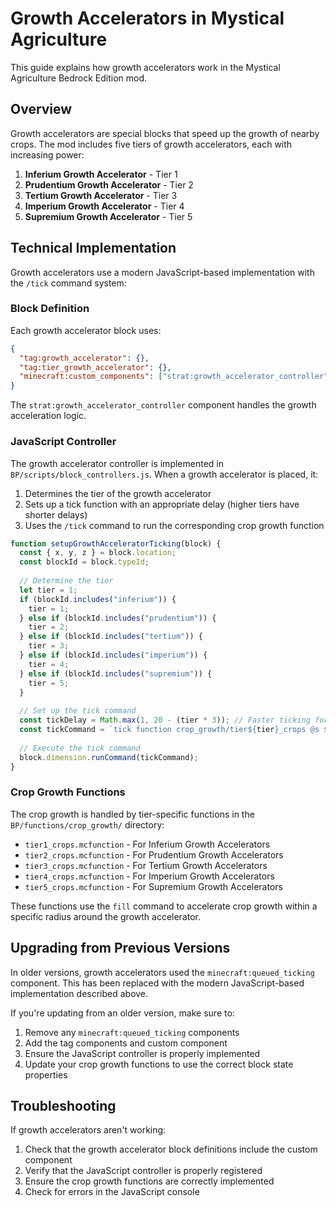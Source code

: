 # Growth Accelerators in Mystical Agriculture

This guide explains how growth accelerators work in the Mystical Agriculture Bedrock Edition mod.

## Overview

Growth accelerators are special blocks that speed up the growth of nearby crops. The mod includes five tiers of growth accelerators, each with increasing power:

1. **Inferium Growth Accelerator** - Tier 1
2. **Prudentium Growth Accelerator** - Tier 2
3. **Tertium Growth Accelerator** - Tier 3
4. **Imperium Growth Accelerator** - Tier 4
5. **Supremium Growth Accelerator** - Tier 5

## Technical Implementation

Growth accelerators use a modern JavaScript-based implementation with the `/tick` command system:

### Block Definition

Each growth accelerator block uses:

```json
{
  "tag:growth_accelerator": {},
  "tag:tier_growth_accelerator": {},
  "minecraft:custom_components": ["strat:growth_accelerator_controller"]
}
```

The `strat:growth_accelerator_controller` component handles the growth acceleration logic.

### JavaScript Controller

The growth accelerator controller is implemented in `BP/scripts/block_controllers.js`. When a growth accelerator is placed, it:

1. Determines the tier of the growth accelerator
2. Sets up a tick function with an appropriate delay (higher tiers have shorter delays)
3. Uses the `/tick` command to run the corresponding crop growth function

```javascript
function setupGrowthAcceleratorTicking(block) {
  const { x, y, z } = block.location;
  const blockId = block.typeId;
  
  // Determine the tier
  let tier = 1;
  if (blockId.includes("inferium")) {
    tier = 1;
  } else if (blockId.includes("prudentium")) {
    tier = 2;
  } else if (blockId.includes("tertium")) {
    tier = 3;
  } else if (blockId.includes("imperium")) {
    tier = 4;
  } else if (blockId.includes("supremium")) {
    tier = 5;
  }
  
  // Set up the tick command
  const tickDelay = Math.max(1, 20 - (tier * 3)); // Faster ticking for higher tiers
  const tickCommand = `tick function crop_growth/tier${tier}_crops @s ${tickDelay}`;
  
  // Execute the tick command
  block.dimension.runCommand(tickCommand);
}
```

### Crop Growth Functions

The crop growth is handled by tier-specific functions in the `BP/functions/crop_growth/` directory:

- `tier1_crops.mcfunction` - For Inferium Growth Accelerators
- `tier2_crops.mcfunction` - For Prudentium Growth Accelerators
- `tier3_crops.mcfunction` - For Tertium Growth Accelerators
- `tier4_crops.mcfunction` - For Imperium Growth Accelerators
- `tier5_crops.mcfunction` - For Supremium Growth Accelerators

These functions use the `fill` command to accelerate crop growth within a specific radius around the growth accelerator.

## Upgrading from Previous Versions

In older versions, growth accelerators used the `minecraft:queued_ticking` component. This has been replaced with the modern JavaScript-based implementation described above.

If you're updating from an older version, make sure to:

1. Remove any `minecraft:queued_ticking` components
2. Add the tag components and custom component
3. Ensure the JavaScript controller is properly implemented
4. Update your crop growth functions to use the correct block state properties

## Troubleshooting

If growth accelerators aren't working:

1. Check that the growth accelerator block definitions include the custom component
2. Verify that the JavaScript controller is properly registered
3. Ensure the crop growth functions are correctly implemented
4. Check for errors in the JavaScript console
